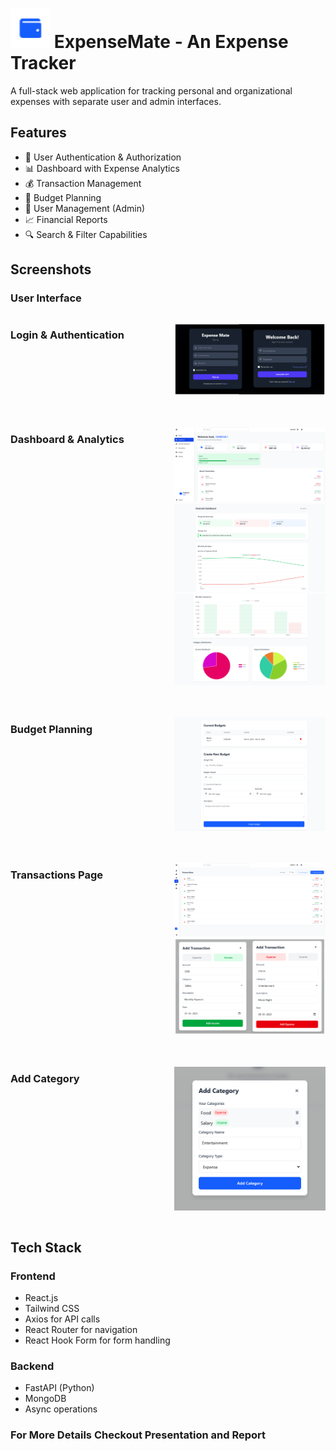 # ![ExpenseMate Logo](./images/logo.png) ExpenseMate - An Expense Tracker

A full-stack web application for tracking personal and organizational expenses with separate user and admin interfaces.

## Features

- 🔐 User Authentication & Authorization
- 📊 Dashboard with Expense Analytics
- 💰 Transaction Management
- 📅 Budget Planning
- 👥 User Management (Admin)
- 📈 Financial Reports
- 🔍 Search & Filter Capabilities

## Screenshots
### User Interface
<div style="display: grid; grid-template-columns: repeat(2, 1fr); gap: 20px;">

### Login & Authentication
![Login Page](./images/signup-login.png)

### Dashboard & Analytics
![User Dashboard](./images//user-dashboard.png)
![Financial Dashboard1](./images/Financial-dashboard-1.png)
![Financial Dashboard2](./images/Financial-dashboard-2.png)

### Budget Planning
![Budgets Page](./images/Budget-page.png)

### Transactions Page
![Transactions Page](./images/Transactions-page.png)
![AddTransactions](./images/Add-Transaction.png)

### Add Category 
![AddCategory](./images/Add-Category.png)

</div>

## Tech Stack

### Frontend
- React.js
- Tailwind CSS
- Axios for API calls
- React Router for navigation
- React Hook Form for form handling

### Backend
- FastAPI (Python)
- MongoDB
- Async operations

### For More Details Checkout Presentation and Report